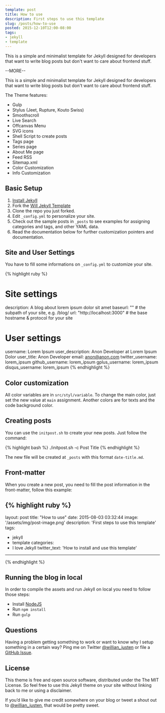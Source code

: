 ```yaml
---
template: post
title: How to use
description: First steps to use this template
slug: /posts/how-to-use
posted: 2015-12-10T12:00-08:00
tags:
- jekyll
- template
---
```


This is a simple and minimalist template for Jekyll designed for developers that want to write blog posts but don't want to care about frontend stuff.

--MORE--

This is a simple and minimalist template for Jekyll designed for developers that want to write blog posts but don't want to care about frontend stuff.

The Theme features:

- Gulp
- Stylus (Jeet, Rupture, Kouto Swiss)
- Smoothscroll
- Live Search
- Offcanvas Menu
- SVG icons
- Shell Script to create posts
- Tags page
- Series page
- About Me page
- Feed RSS
- Sitemap.xml
- Color Customization
- Info Customization

## Basic Setup

1. [Install Jekyll](http://jekyllrb.com)
2. Fork the [Will Jekyll Template](https://github.com/willianjusten/will-jekyll-template/fork)
3. Clone the repo you just forked.
4. Edit `_config.yml` to personalize your site.
5. Check out the sample posts in `_posts` to see examples for assigning categories and tags, and other YAML data.
6. Read the documentation below for further customization pointers and documentation.

## Site and User Settings

You have to fill some informations on `_config.yml` to customize your site.

{% highlight ruby %}
# Site settings
description: A blog about lorem ipsum dolor sit amet
baseurl: "" # the subpath of your site, e.g. /blog/
url: "http://localhost:3000" # the base hostname & protocol for your site 

# User settings
username: Lorem Ipsum
user_description: Anon Developer at Lorem Ipsum Dolor
user_title: Anon Developer
email: anon@anon.com
twitter_username: lorem_ipsum
github_username:  lorem_ipsum
gplus_username:  lorem_ipsum
disqus_username: lorem_ipsum
{% endhighlight %}

## Color customization

All color variables are in `src/styl/variable`. To change the main color, just set the new value at `main` assignment. Another colors are for texts and the code background color.

## Creating posts

You can use the `initpost.sh` to create your new posts. Just follow the command:

{% highlight bash %}
./initpost.sh -c Post Title
{% endhighlight %}

The new file will be created at `_posts` with this format `date-title.md`.

## Front-matter 

When you create a new post, you need to fill the post information in the front-matter, follow this example:

{% highlight ruby %}
---
layout: post
title: "How to use"
date: 2015-08-03 03:32:44
image: '/assets/img/post-image.png'
description: 'First steps to use this template'
tags:
- jekyll 
- template 
categories:
- I love Jekyll
twitter_text: 'How to install and use this template'
---
{% endhighlight %}


## Running the blog in local

In order to compile the assets and run Jekyll on local you need to follow those steps:

- Install [NodeJS](https://nodejs.org/)
- Run `npm install` 
- Run `gulp`

## Questions

Having a problem getting something to work or want to know why I setup something in a certain way? Ping me on Twitter [@willian_justen](https://twitter.com/willian_justen) or file a [GitHub Issue](https://github.com/willianjusten/will-jekyll-template/issues/new).

## License

This theme is free and open source software, distributed under the The MIT License. So feel free to use this Jekyll theme on your site without linking back to me or using a disclaimer.

If you’d like to give me credit somewhere on your blog or tweet a shout out to [@willian_justen](https://twitter.com/willian_justen), that would be pretty sweet.






